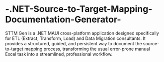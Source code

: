# -.NET-Source-to-Target-Mapping-Documentation-Generator-
STTM Gen is a .NET MAUI cross-platform application designed specifically for ETL (Extract, Transform, Load) and Data Migration consultants. It provides a structured, guided, and persistent way to document the source-to-target mapping process, transforming the usual error-prone manual Excel task into a streamlined, professional workflow.

